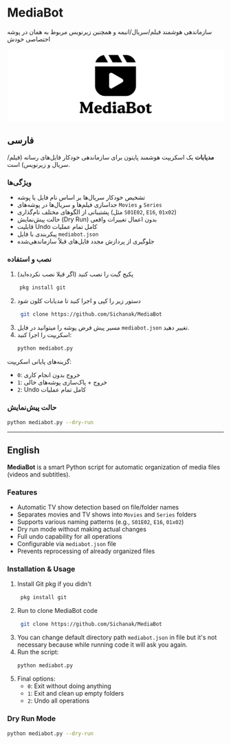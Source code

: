 # MediaBot
سازماندهی هوشمند فیلم/سریال/انیمه و همچنین زیرنویس مربوط به همان در پوشه اختصاصی خودش

![MediaBot](MediaBot.png)

## فارسی

**مدیابات** یک اسکریپت هوشمند پایتون برای سازماندهی خودکار فایل‌های رسانه (فیلم/سریال و زیرنویس) است.

### ویژگی‌ها
- تشخیص خودکار سریال‌ها بر اساس نام فایل یا پوشه
- جداسازی فیلم‌ها و سریال‌ها در پوشه‌های `Movies` و `Series`
- پشتیبانی از الگوهای مختلف نام‌گذاری (مثل `S01E02`, `E16`, `01x02`)
- حالت پیش‌نمایش (Dry Run) بدون اعمال تغییرات واقعی
- قابلیت Undo کامل تمام عملیات
- پیکربندی با فایل `mediabot.json`
- جلوگیری از پردازش مجدد فایل‌های قبلاً سازماندهی‌شده

### نصب و استفاده
1. پکیج گیت را نصب کنید (اگر قبلا نصب نکرده‌اید)
```bash
    pkg install git
   ```
2. دستور زیر را کپی و اجرا کنید تا مدیابات کلون شود
   ```bash
    git clone https://github.com/Sichanak/MediaBot
   ```
3. مسیر پیش فرض پوشه را میتوانید در فایل `mediabot.json` تغییر دهید.
4. اسکریپت را اجرا کنید:
   ```bash
   python mediabot.py
   ```
 گزینه‌های پایانی اسکریپت:
   - `0`: خروج بدون انجام کاری
   - `1`: خروج + پاک‌سازی پوشه‌های خالی
   - `2`: Undo کامل تمام عملیات

### حالت پیش‌نمایش
```bash
python mediabot.py --dry-run
```

---

## English

**MediaBot** is a smart Python script for automatic organization of media files (videos and subtitles).

### Features
- Automatic TV show detection based on file/folder names
- Separates movies and TV shows into `Movies` and `Series` folders
- Supports various naming patterns (e.g., `S01E02`, `E16`, `01x02`)
- Dry run mode without making actual changes
- Full undo capability for all operations
- Configurable via `mediabot.json` file
- Prevents reprocessing of already organized files

### Installation & Usage
1. Install Git pkg if you didn't
   ```bash
    pkg install git
   ```
2. Run to clone MediaBot code
   ```bash
    git clone https://github.com/Sichanak/MediaBot
   ```
3. You can change default directory path `mediabot.json` in file
   but it's not necessary because while running code it will ask you again.
4. Run the script:
   ```bash
   python mediabot.py
   ```
4. Final options:
   - `0`: Exit without doing anything
   - `1`: Exit and clean up empty folders
   - `2`: Undo all operations

### Dry Run Mode
```bash
python mediabot.py --dry-run
```
